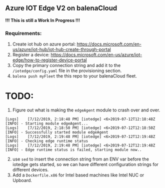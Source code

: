 ## Azure IOT Edge V2 on balenaCloud

**!!! This is still a Work In Progress !!!**

### Requirements:
1. Create iot hub on azure portal: https://docs.microsoft.com/en-us/azure/iot-hub/iot-hub-create-through-portal
2. Register a device: https://docs.microsoft.com/en-us/azure/iot-edge/how-to-register-device-portal
3. Copy the primary connection string and add it to the `/iotedge/config.yaml` file in the provisioning section.
4. `balena push myFleet` the this repo to your balenaCloud fleet.


# TODO:
1. Figure out what is making the `edgeAgent` module to crash over and over.
```
[Logs]    [7/12/2019, 2:18:48 PM] [iotedge] <6>2019-07-12T12:18:48Z [INFO] - Starting module edgeAgent...
[Logs]    [7/12/2019, 2:18:50 PM] [iotedge] <6>2019-07-12T12:18:50Z [INFO] - Successfully started module edgeAgent
[Logs]    [7/12/2019, 2:19:48 PM] [iotedge] <6>2019-07-12T12:19:48Z [INFO] - Checking edge runtime status
[Logs]    [7/12/2019, 2:19:48 PM] [iotedge] <6>2019-07-12T12:19:48Z [INFO] - Edge runtime status is failed, starting module now..
```
2. use `sed` to insert the connection string from an ENV var before the iotedge gets started, so we can have different configuration strings for different devices.
3. Add a `Dockerfile.x86` for Intel based machines like Intel NUC or Upboard.